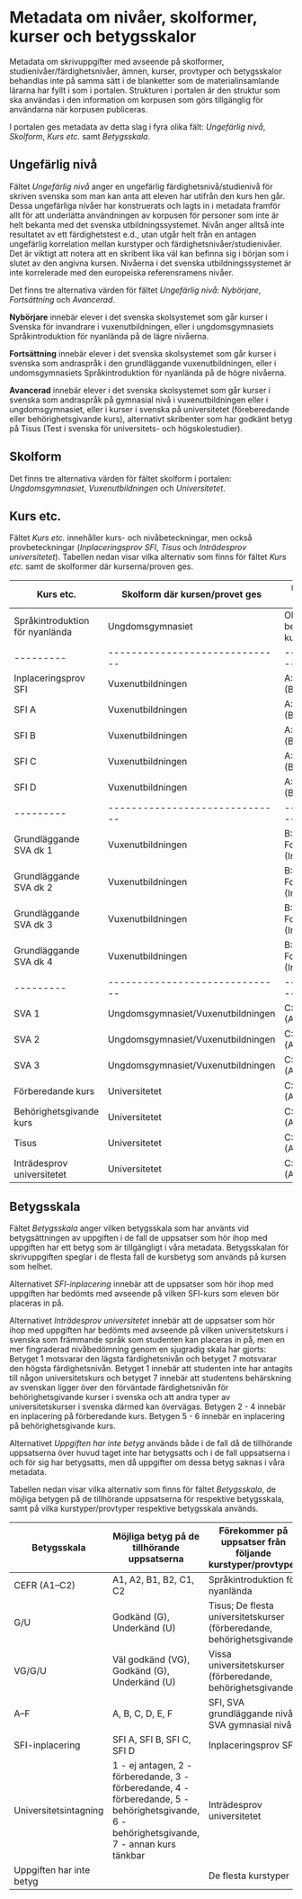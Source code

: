# Metadata om nivåer, skolformer, kurser och betygsskalor
Metadata om skrivuppgifter med avseende på skolformer, studienivåer/färdighetsnivåer, ämnen, kurser, provtyper och betygsskalor behandlas inte på samma sätt i de blanketter som de materialinsamlande lärarna har fyllt i som i portalen. Strukturen i portalen är den struktur som ska användas i den information om korpusen som görs tillgänglig för användarna när korpusen publiceras.

I portalen ges metadata av detta slag i fyra olika fält: *Ungefärlig nivå*, *Skolform*, *Kurs etc.* samt *Betygsskala*.
## Ungefärlig nivå
Fältet *Ungefärlig nivå* anger en ungefärlig färdighetsnivå/studienivå för skriven svenska som man kan anta att eleven har utifrån den kurs hen går. Dessa ungefärliga nivåer har konstruerats och lagts in i metadata framför allt för att underlätta användningen av korpusen för personer som inte är helt bekanta med det svenska utbildningssystemet. Nivån anger alltså inte resultatet av ett färdighetstest e.d., utan utgår helt från en antagen ungefärlig korrelation mellan kurstyper och färdighetsnivåer/studienivåer. Det är viktigt att notera att en skribent lika väl kan befinna sig i början som i slutet av den angivna kursen. Nivåerna i det svenska utbildningssystemet är inte korrelerade med den europeiska referensramens nivåer. 

Det finns tre alternativa värden för fältet *Ungefärlig nivå*: *Nybörjare*, *Fortsättning* och *Avancerad*. 

**Nybörjare** innebär elever i det svenska skolsystemet som går kurser i Svenska för invandrare i vuxenutbildningen, eller i ungdomsgymnasiets Språkintroduktion för nyanlända på de lägre nivåerna.

**Fortsättning** innebär elever i det svenska skolsystemet som går kurser i svenska som andraspråk i den grundläggande vuxenutbildningen, eller i undomsgymnasiets Språkintroduktion för nyanlända på de högre nivåerna.

**Avancerad** innebär elever i det svenska skolsystemet som går kurser i svenska som andraspråk på gymnasial nivå i vuxenutbildningen eller i ungdomsgymnasiet, eller i kurser i svenska på universitetet (föreberedande eller behörighetsgivande kurs), alternativt skribenter som har godkänt betyg på Tisus (Test i svenska för universitets- och högskolestudier).

## Skolform
Det finns tre alternativa värden för fältet skolform i portalen: *Ungdomsgymnasiet*, *Vuxenutbildningen* och *Universitetet*.

## Kurs etc.
Fältet *Kurs etc.* innehåller kurs- och nivåbeteckningar, men också provbeteckningar (*Inplaceringsprov SFI*, *Tisus* och *Inträdesprov universitetet*). Tabellen nedan visar vilka alternativ som finns för fältet *Kurs etc.* samt de skolformer där kurserna/proven ges.

Kurs etc. | Skolform där kursen/provet ges | Ungefärlig nivå
--------- | ------------------------------ | -------------------
Språkintroduktion för nyanlända | Ungdomsgymnasiet | Olika nivåer, beror på kursen 
--------- | ------------------------------ | -------------------
Inplaceringsprov SFI | Vuxenutbildningen  | A: Nybörjare (Beginner)
SFI A	| Vuxenutbildningen  | A: Nybörjare (Beginner)
SFI B	| Vuxenutbildningen  | A: Nybörjare (Beginner)
SFI C	| Vuxenutbildningen  | A: Nybörjare (Beginner)
SFI D	| Vuxenutbildningen  | A: Nybörjare (Beginner)
--------- | ------------------------------ | -------------------
Grundläggande SVA dk 1	| Vuxenutbildningen  | B: Fortsättning (Intermediate)
Grundläggande SVA dk 2	| Vuxenutbildningen  | B: Fortsättning (Intermediate)
Grundläggande SVA dk 3	| Vuxenutbildningen  | B: Fortsättning (Intermediate)
Grundläggande SVA dk 4	| Vuxenutbildningen  | B: Fortsättning (Intermediate)
--------- | ------------------------------ | -------------------
SVA 1	| Ungdomsgymnasiet/Vuxenutbildningen   | C: Avancerad (Advanced)
SVA 2	| Ungdomsgymnasiet/Vuxenutbildningen   | C: Avancerad (Advanced)
SVA 3	| Ungdomsgymnasiet/Vuxenutbildningen   | C: Avancerad (Advanced)
Förberedande kurs | Universitetet   | C: Avancerad (Advanced)
Behörighetsgivande kurs	| Universitetet   | C: Avancerad (Advanced)
Tisus	| Universitetet   | C: Avancerad (Advanced)
Inträdesprov universitetet | Universitetet | C: Avancerad (Advanced)

## Betygsskala
Fältet *Betygsskala* anger vilken betygsskala som har använts vid betygsättningen av uppgiften i de fall de uppsatser som hör ihop med uppgiften har ett betyg som är tillgängligt i våra metadata. Betygsskalan för skrivuppgiften speglar i de flesta fall de kursbetyg som används på kursen som helhet. 

Alternativet *SFI-inplacering* innebär att de uppsatser som hör ihop med uppgiften har bedömts med avseende på vilken SFI-kurs som eleven bör placeras in på.

Alternativet *Inträdesprov universitetet* innebär att de uppsatser som hör ihop med uppgiften har bedömts med avseende på vilken universitetskurs i svenska som främmande språk som studenten kan placeras in på, men en mer fingraderad nivåbedömning genom en sjugradig skala har gjorts: Betyget 1 motsvarar den lägsta färdighetsnivån och betyget 7 motsvarar den högsta färdighetsnivån. Betyget 1 innebär att studenten inte har antagits till någon universitetskurs och betyget 7 innebär att studentens behärskning av svenskan ligger över den förväntade färdighetsnivån för behörighetsgivande kurser i svenska och att andra typer av universitetskurser i svenska därmed kan övervägas. Betygen 2 - 4 innebär en inplacering på förberedande kurs. Betygen 5 - 6 innebär en inplacering på behörighetsgivande kurs.

Alternativet *Uppgiften har inte betyg* används både i de fall då de tillhörande uppsatserna över huvud taget inte har betygsatts och i de fall uppsatserna i och för sig har betygsatts, men då uppgifter om dessa betyg saknas i våra metadata.

Tabellen nedan visar vilka alternativ som finns för fältet *Betygsskala*, de möjliga betygen på de tillhörande uppsatserna för respektive betygsskala, samt på vilka kurstyper/provtyper respektive betygsskala används.

Betygsskala |	Möjliga betyg på de tillhörande uppsatserna |	Förekommer på uppsatser från följande kurstyper/provtyper
---|---|---
CEFR (A1–C2) | A1, A2, B1, B2, C1, C2	| Språkintroduktion för nyanlända
G/U |	Godkänd (G), Underkänd (U) |Tisus; De flesta universitetskurser (förberedande, behörighetsgivande)
VG/G/U | Väl godkänd (VG), Godkänd (G), Underkänd (U) | Vissa universitetskurser (förberedande, behörighetsgivande)
A–F	| A, B, C, D, E, F |SFI, SVA grundläggande nivå, SVA gymnasial nivå
SFI-inplacering	| SFI A, SFI B, SFI C, SFI D | Inplaceringsprov SFI
Universitetsintagning | 1 - ej antagen, 2 - förberedande, 3 - förberedande, 4 - förberedande, 5 - behörighetsgivande, 6 - behörighetsgivande, 7 - annan kurs tänkbar | Inträdesprov universitetet
Uppgiften har inte betyg | | De flesta kurstyper
